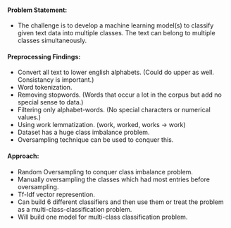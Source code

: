 #### Problem Statement:
- The challenge is to develop a machine learning model(s) to classify given text data into multiple classes. The text can belong to multiple classes simultaneously.

#### Preprocessing Findings: 
- Convert all text to lower english alphabets. (Could do upper as well. Consistancy is important.)
- Word tokenization.
- Removing stopwords. (Words that occur a lot in the corpus but add no special sense to data.)
- Filtering only alphabet-words. (No special characters or numerical values.)
- Using work lemmatization. (work, worked, works -> work)
- Dataset has a huge class imbalance problem.
- Oversampling technique can be used to conquer this.

#### Approach:
- Random Oversampling to conquer class imbalance problem.
- Manually oversampling the classes which had most entries before oversampling.
- Tf-Idf vector represention.
- Can build 6 different classifiers and then use them or treat the problem as a multi-class-classification problem.
- Will build one model for multi-class classification problem.
